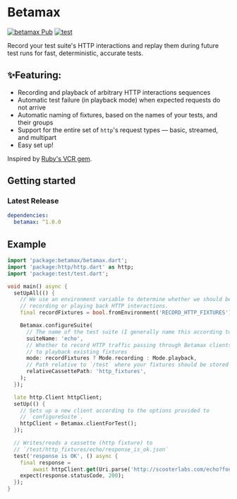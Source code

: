 # Betamax
[![betamax Pub](https://img.shields.io/pub/v/betamax)](https://pub.dev/packages/betamax)
[![test](https://github.com/madewithfelt/betamax/actions/workflows/test.yml/badge.svg)](https://github.com/madewithfelt/betamax/actions/workflows/test.yml)

Record your test suite's HTTP interactions and replay them during future test
runs for fast, deterministic, accurate tests.

## ✨Featuring:

- Recording and playback of arbitrary HTTP interactions sequences
- Automatic test failure (in playback mode) when expected requests do not arrive
- Automatic naming of fixtures, based on the names of your tests, and their
  groups
- Support for the entire set of `http`'s request types — basic, streamed, and
  multipart
- Easy set up!

Inspired by [Ruby's VCR gem](https://github.com/vcr/vcr).

## Getting started
### Latest Release

```yaml
dependencies:
  betamax: ^1.0.0
```

## Example

```dart
import 'package:betamax/betamax.dart';
import 'package:http/http.dart' as http;
import 'package:test/test.dart';

void main() async {
  setUpAll(() {
    // We use an environment variable to determine whether we should be
    // recording or playing back HTTP interactions.
    final recordFixtures = bool.fromEnvironment('RECORD_HTTP_FIXTURES');

    Betamax.configureSuite(
      // The name of the test suite (I generally name this according to file)
      suiteName: 'echo',
      // Whether to record HTTP traffic passing through Betamax clients, or
      // to playback existing fixtures
      mode: recordFixtures ? Mode.recording : Mode.playback,
      // Path relative to `/test` where your fixtures should be stored
      relativeCassettePath: 'http_fixtures',
    );
  });

  late http.Client httpClient;
  setUp(() {
    // Sets up a new client according to the options provided to
    // `configureSuite`.
    httpClient = Betamax.clientForTest();
  });

  // Writes/reads a cassette (http fixture) to
  // `/test/http_fixtures/echo/response_is_ok.json`
  test('response is OK', () async {
    final response =
        await httpClient.get(Uri.parse('http://scooterlabs.com/echo?foo=bar'));
    expect(response.statusCode, 200);
  });
}
```
